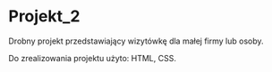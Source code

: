 # Projekt_2

Drobny projekt przedstawiający wizytówkę dla małej firmy lub osoby.

Do zrealizowania projektu użyto: HTML, CSS.
